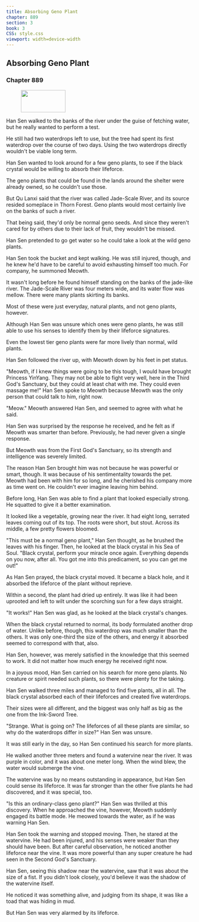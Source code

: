 ```yaml
---
title: Absorbing Geno Plant
chapter: 889
section: 3
book: 3
CSS: style.css
viewport: width=device-width
---
```


## Absorbing Geno Plant

### Chapter 889

<figure>
	<img src="../Images/gem.gif" alt="" id="gem" width="120" height="60" />
</figure>

Han Sen walked to the banks of the river under the guise of fetching water, but he really wanted to perform a test.

He still had two waterdrops left to use, but the tree had spent its first waterdrop over the course of two days. Using the two waterdrops directly wouldn't be viable long term.

Han Sen wanted to look around for a few geno plants, to see if the black crystal would be willing to absorb their lifeforce.

The geno plants that could be found in the lands around the shelter were already owned, so he couldn't use those.

But Qu Lanxi said that the river was called Jade-Scale River, and its source resided someplace in Thorn Forest. Geno plants would most certainly live on the banks of such a river.

That being said, they'd only be normal geno seeds. And since they weren't cared for by others due to their lack of fruit, they wouldn't be missed.

Han Sen pretended to go get water so he could take a look at the wild geno plants.

Han Sen took the bucket and kept walking. He was still injured, though, and he knew he'd have to be careful to avoid exhausting himself too much. For company, he summoned Meowth.

It wasn't long before he found himself standing on the banks of the jade-like river. The Jade-Scale River was four meters wide, and its water flow was mellow. There were many plants skirting its banks.

Most of these were just everyday, natural plants, and not geno plants, however.

Although Han Sen was unsure which ones were geno plants, he was still able to use his senses to identify them by their lifeforce signatures.

Even the lowest tier geno plants were far more lively than normal, wild plants.

Han Sen followed the river up, with Meowth down by his feet in pet status.

"Meowth, if I knew things were going to be this tough, I would have brought Princess YinYang. They may not be able to fight very well, here in the Third God's Sanctuary, but they could at least chat with me. They could even massage me!" Han Sen spoke to Meowth because Meowth was the only person that could talk to him, right now.

"Meow." Meowth answered Han Sen, and seemed to agree with what he said.

Han Sen was surprised by the response he received, and he felt as if Meowth was smarter than before. Previously, he had never given a single response.

But Meowth was from the First God's Sanctuary, so its strength and intelligence was severely limited.

The reason Han Sen brought him was not because he was powerful or smart, though. It was because of his sentimentality towards the pet. Meowth had been with him for so long, and he cherished his company more as time went on. He couldn't ever imagine leaving him behind.

Before long, Han Sen was able to find a plant that looked especially strong. He squatted to give it a better examination.

It looked like a vegetable, growing near the river. It had eight long, serrated leaves coming out of its top. The roots were short, but stout. Across its middle, a few pretty flowers bloomed.

"This must be a normal geno plant," Han Sen thought, as he brushed the leaves with his finger. Then, he looked at the black crystal in his Sea of Soul. "Black crystal, perform your miracle once again. Everything depends on you now, after all. You got me into this predicament, so you can get me out!"

As Han Sen prayed, the black crystal moved. It became a black hole, and it absorbed the lifeforce of the plant without reprieve.

Within a second, the plant had dried up entirely. It was like it had been uprooted and left to wilt under the scorching sun for a few days straight.

"It works!" Han Sen was glad, as he looked at the black crystal's changes.

When the black crystal returned to normal, its body formulated another drop of water. Unlike before, though, this waterdrop was much smaller than the others. It was only one-third the size of the others, and energy it absorbed seemed to correspond with that, also.

Han Sen, however, was merely satisfied in the knowledge that this seemed to work. It did not matter how much energy he received right now.

In a joyous mood, Han Sen carried on his search for more geno plants. No creature or spirit needed such plants, so there were plenty for the taking.

Han Sen walked three miles and managed to find five plants, all in all. The black crystal absorbed each of their lifeforces and created five waterdrops.

Their sizes were all different, and the biggest was only half as big as the one from the Ink-Sword Tree.

"Strange. What is going on? The lifeforces of all these plants are similar, so why do the waterdrops differ in size?" Han Sen was unsure.

It was still early in the day, so Han Sen continued his search for more plants.

He walked another three meters and found a watervine near the river. It was purple in color, and it was about one meter long. When the wind blew, the water would submerge the vine.

The watervine was by no means outstanding in appearance, but Han Sen could sense its lifeforce. It was far stronger than the other five plants he had discovered, and it was special, too.

"Is this an ordinary-class geno plant?" Han Sen was thrilled at this discovery. When he approached the vine, however, Meowth suddenly engaged its battle mode. He meowed towards the water, as if he was warning Han Sen.

Han Sen took the warning and stopped moving. Then, he stared at the watervine. He had been injured, and his senses were weaker than they should have been. But after careful observation, he noticed another lifeforce near the vine. It was more powerful than any super creature he had seen in the Second God's Sanctuary.

Han Sen, seeing this shadow near the watervine, saw that it was about the size of a fist. If you didn't look closely, you'd believe it was the shadow of the watervine itself.

He noticed it was something alive, and judging from its shape, it was like a toad that was hiding in mud.

But Han Sen was very alarmed by its lifeforce.